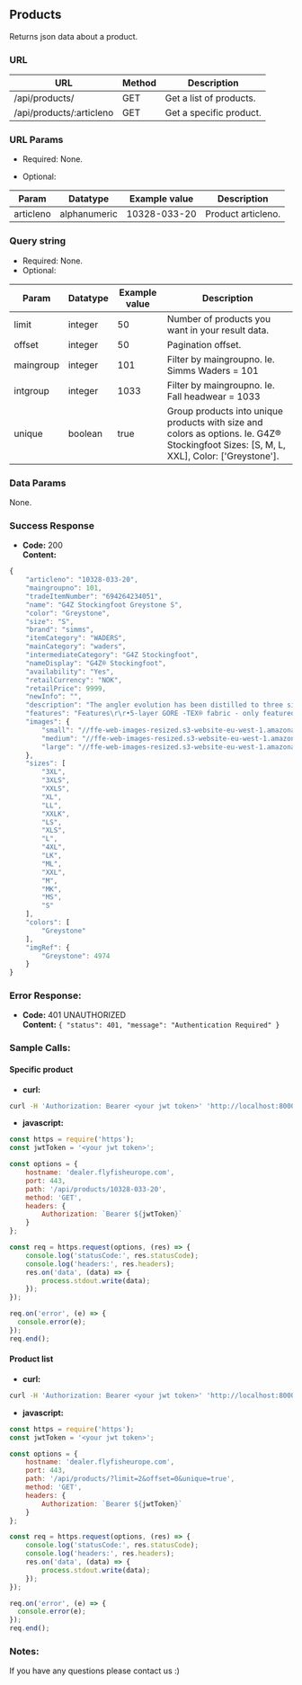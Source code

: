 ## Products

Returns json data about a product.

### URL

| URL                        | Method | Description
|----------------------------|--------|----------------------------
| /api/products/             | GET    | Get a list of products.
| /api/products/:articleno   | GET    | Get a specific product.


### URL Params

- Required:
    None.

- Optional:

| Param     | Datatype     | Example value | Description
|-----------|--------------|---------------|---------------------------------------
| articleno | alphanumeric | 10328-033-20  | Product articleno.


### Query string

- Required:
    None.
- Optional:

| Param     | Datatype     | Example value | Description
|-----------|--------------|---------------|---------------------------------------
| limit     | integer      | 50            | Number of products you want in your result data.
| offset    | integer      | 50            | Pagination offset.
| maingroup | integer      | 101           | Filter by maingroupno. Ie. Simms Waders = 101
| intgroup  | integer      | 1033          | Filter by maingroupno. Ie. Fall headwear = 1033
| unique    | boolean      | true          | Group products into unique products with size and colors as options. Ie. G4Z® Stockingfoot Sizes: [S, M, L, XXL], Color: ['Greystone'].


### Data Params

None.

### Success Response

  * __Code:__ 200   
    __Content:__
```javascript
{
    "articleno": "10328-033-20",
    "maingroupno": 101,
    "tradeItemNumber": "694264234051",
    "name": "G4Z Stockingfoot Greystone S",
    "color": "Greystone",
    "size": "S",
    "brand": "simms",
    "itemCategory": "WADERS",
    "mainCategory": "waders",
    "intermediateCategory": "G4Z Stockingfoot",
    "nameDisplay": "G4Z® Stockingfoot",
    "availability": "Yes",
    "retailCurrency": "NOK",
    "retailPrice": 9999,
    "newInfo": "",
    "description": "The angler evolution has been distilled to three simple steps: Catch a fish. Catch many fish. Catch the fish. Wise words, but limiting. In reality you define your fishing quest. And wherever it leads, G4Z® stockingfoots are built for the pinnacle with 5-layer GORE-TEX® PRO SHELL fabric that bolsters durability and enhances breathability by 25 percent. Powered by the most feature-rich mix on the market, G4Zs include YKK® waterproof center-front zipper for easy access/optimal ventilation, plush handwarmer pockets to toast frozen digits fast, and everything you need for an evolved wader that goes way beyond the basic.",
    "features": "Features\r\r•5-layer GORE -TEX® fabric - only featured in the G4Z & G4 Pro Waders - found in the seat, waist & throughout leg with 25% more breathability\r•Extended YKK® Aquaseal waterproof center-front zipper in the G4Z allows easy access for quick relief & additional ventilation; the center-front zip also allows for easy on/easy off\r•Most feature-rich wader in the Simms line:\r◦Large zippered chest pockets\r◦Comfortable lined hand warmer pockets provide room for heater packs, offer quick/easy hand warm-up & convenient hand placement\r◦Built-in low profile belt loops with high-quality 2” elastic belt featuring Simms Trout buckle\r◦2 Retractor docking stations; G4Z includes 1 Simms Retractor\r◦Included Super-fly Patch\r•Adjustable stretch spacer mesh/elastic suspenders provide the most advanced & comfortable suspender system available\r•Built-in Gravel Guards feature ultra abrasion-resistant material for added durability\r•Updated styling details set this wader apart from all others\r•Read more about Pro Shell \r FABRIC TECH: GORE-TEX® 3-layer Pro Shell Technology in upper/GORE-TEX ® 5-layer Pro Shell Technology in lower - 25% more breathable\rAPPROX. WEIGHT: 51 oz/1446 g\rSIZES: S, M, MS, MK, ML, L(9-11), LS, LK, LL(9-11), XL, XLS, XXL",
    "images": {
        "small": "//ffe-web-images-resized.s3-website-eu-west-1.amazonaws.com/80x80/product_1_4974.jpg",
        "medium": "//ffe-web-images-resized.s3-website-eu-west-1.amazonaws.com/400x/product_1_4974.jpg",
        "large": "//ffe-web-images-resized.s3-website-eu-west-1.amazonaws.com/800x/product_1_4974.jpg"
    },
    "sizes": [
        "3XL",
        "3XLS",
        "XXLS",
        "XL",
        "LL",
        "XXLK",
        "LS",
        "XLS",
        "L",
        "4XL",
        "LK",
        "ML",
        "XXL",
        "M",
        "MK",
        "MS",
        "S"
    ],
    "colors": [
        "Greystone"
    ],
    "imgRef": {
        "Greystone": 4974
    }
}
```
### Error Response:

  * **Code:** 401 UNAUTHORIZED   
    **Content:** `{ "status": 401, "message": "Authentication Required" }`


### Sample Calls:

#### Specific product

* __curl:__
```bash
curl -H 'Authorization: Bearer <your jwt token>' 'http://localhost:8000/api/products/10328-033-20'
```

* __javascript:__

```javascript
const https = require('https');
const jwtToken = '<your jwt token>';

const options = {
    hostname: 'dealer.flyfisheurope.com',
    port: 443,
    path: '/api/products/10328-033-20',
    method: 'GET',
    headers: {
        Authorization: `Bearer ${jwtToken}`
    }
};

const req = https.request(options, (res) => {
    console.log('statusCode:', res.statusCode);
    console.log('headers:', res.headers);
    res.on('data', (data) => {
        process.stdout.write(data);
    });
});

req.on('error', (e) => {
  console.error(e);
});
req.end();
```

#### Product list

  * __curl:__
```bash
curl -H 'Authorization: Bearer <your jwt token>' 'http://localhost:8000/api/products/?limit=2&offset=0'
```

* __javascript:__

```javascript
const https = require('https');
const jwtToken = '<your jwt token>';

const options = {
    hostname: 'dealer.flyfisheurope.com',
    port: 443,
    path: '/api/products/?limit=2&offset=0&unique=true',
    method: 'GET',
    headers: {
        Authorization: `Bearer ${jwtToken}`
    }
};

const req = https.request(options, (res) => {
    console.log('statusCode:', res.statusCode);
    console.log('headers:', res.headers);
    res.on('data', (data) => {
        process.stdout.write(data);
    });
});

req.on('error', (e) => {
  console.error(e);
});
req.end();
```


### Notes:

If you have any questions please contact us :)
